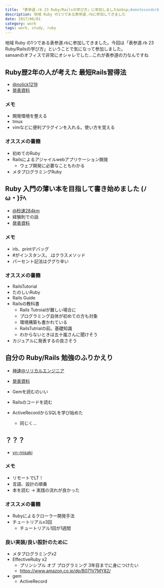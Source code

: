 ```yaml
---
title: 「表参道.rb 23 Ruby/Railsの学び方」に参加しました&nbsp;#omotesandorb
description: 地域 Ruby の1つである表参道.rbに参加してきました
date: 2017/06/01
category: work
tags: work, study, ruby
---
```


地域 Ruby の1つである表参道.rbに参加してきました。今回は「表参道.rb 23 Ruby/Railsの学び方」ということで気になって参加しました。  
sansanのオフィスで非常にオシャレでした...これが表参道の力なんですね

## Ruby歴2年の人が考えた 最短Rails習得法

- [@nolick1219](https://twitter.com/nolick1219)
- [発表資料](https://speakerdeck.com/nolick1219/rubyli-2nian-falseren-gakao-eta-zui-duan-railsxi-de-fa)

### メモ

- 開発環境を整える
- tmux
- vimなどに便利プラグインを入れる。使い方を覚える

### オススメの書籍

- 初めてのRuby
- Railsによるアジャイルwebアプリケーション開発
  - ウェブ開発に必要なこともわかる
- メタプログラミングRuby

## Ruby 入門の薄い本を目指して書き始めました (ﾉω・)ﾃﾍ

- [@秒速284km](https://twitter.com/284km)
- 経験則での話
- [発表資料](https://284km.github.io/slides/20170601_omotesandorb/slides/#/)

### メモ

- irb、printデバッグ
- #がインスタンス。.はクラスメソッド
- パーセント記法はググり辛い

### オススメの書籍

- RailsTutorial
- たのしいRuby
- Rails Guide
- Railsの教科書
  - Rails Tutroialが難しい場合に
  - プログラミング自体が初めての方も対象
  - 環境構築も書かれている
  - RailsTutrialの前。基礎知識
  - わからないときは五十嵐さんに聞けそう
- カジュアルに発表するの良さそう

## 自分の Ruby/Rails 勉強のふりかえり

- [神速@リリカルエンジニア](https://twitter.com/sinsoku_listy)
- [発表資料](http://qiita.com/sinsoku/items/d2f4f6b0acc46094a90b)

- Gemを読むのいい
- Railsのコードを読む
- ActiveRecordからSQLを学び始めた
  - 同じく...


## ？？？

- [yn-misaki](http://qiita.com/yn-misaki/)

### メモ

- リモートでLT！
- 言語、設計の順番
- 本を読む -> 実践の流れが良かった

### オススメの書籍

- Rubyによるクローラー開発手法
- チュートリアルx3回
  - チュートリアル1回が1週間

### 良い実装/良い設計のために

- メタプログラミングx2
- EffectiveRuby x2
  - プリンシプル オブ プログラミング 3年目までに身につけたい
  - https://www.amazon.co.jp/dp/B071V7MY82/
- gem
  - ActiveRecord
